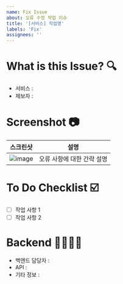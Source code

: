 ```yaml
---
name: Fix Issue
about: 오류 수정 작업 이슈
title: '[서비스] 작업명'
labels: 'Fix'
assignees: ''
---
```


# What is this Issue? 🔍

- 서비스 :
- 제보자 :

# Screenshot 📷

|스크린샷|설명|
|:---:|:---:|
|![image](https://user-images.githubusercontent.com/57790541/178956907-b582d7e4-b1f1-4a3a-87fa-732dd4093081.gif)|오류 사항에 대한 간략 설명|

# To Do Checklist ☑️

- [ ] 작업 사항 1
- [ ] 작업 사항 2

# Backend 🫱🏻‍🫲🏼

- 백엔드 담당자 :
- API :
- 기타 정보 :
